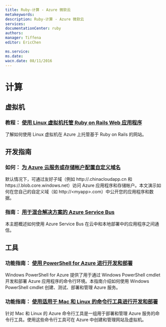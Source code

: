 ```yaml
---
title: Ruby-计算 - Azure 微软云
metakeywords: 
description: Ruby-计算 - Azure 微软云
services: 
documentationCenter: ruby
authors: 
manager: Tiffena
editor: EricChen

ms.service: 
ms.date: 
wacn.date: 08/11/2016
---
```


<h1 id="menu-ruby-compute">计算</h1>
<h2 id="header-0">虚拟机</h2>
<h3>教程： <a href="../../articles/virtual-machines/virtual-machines-linux-classic-ruby-rails-web-app.md">使用 Linux 虚拟机托管 Ruby on Rails Web 应用程序</a></h3>
<p>了解如何使用 Linux 虚拟机在 Azure 上托管基于 Ruby on Rails 的网站。</p>
<h2 id="header-1">开发指南</h2>
<h3>如何： <a href="../../articles/cloud-services/cloud-services-custom-domain-name.md">为 Azure 云服务或存储帐户配置自定义域名</a></h3>
<p>默认情况下，可通过友好子域（例如 http://<myapp>.chinacloudapp.cn 和 https://<mydata>.blob.core.windows.net）访问 Azure 应用程序和存储帐户。本文演示如何在您自己的自定义域（如 http://&lt;myapp&gt;.com）中公开您的应用程序和数据。</p>
<h3>指南： <a href="../../articles/service-bus-messaging/service-bus-fundamentals-hybrid-solutions.md">用于混合解决方案的 Azure Service Bus</a></h3>
<p>本主题概述如何使用 Azure Service Bus 在云中和本地部署中的应用程序之间通信。</p>
<h2 id="header-2">工具</h2>
<h3>功能指南： <a href="../../articles/powershell-install-configure.md">使用 PowerShell for Azure 进行开发和部署</a></h3>
<p>Windows PowerShell for Azure 提供了用于通过 Windows PowerShell cmdlet 开发和部署 Azure 应用程序的命令行环境。本指南介绍如何使用 Windows PowerShell cmdlet 创建、测试、部署和管理 Azure 服务。</p>
<h3>功能指南： <a href="../../articles/xplat-cli-install.md">使用适用于 Mac 和 Linux 的命令行工具进行开发和部署</a></h3>
<p>针对 Mac 和 Linux 的 Azure 命令行工具是一组用于部署和管理 Azure 服务的命令行工具。使用这些命令行工具可在 Azure 中创建和管理网站及虚拟机。</p>